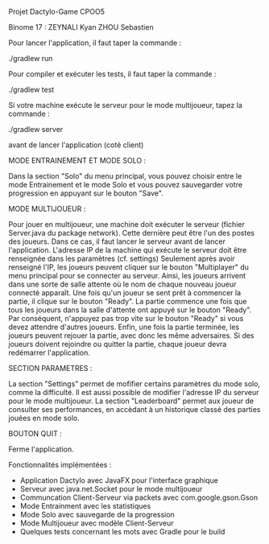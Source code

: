 Projet Dactylo-Game CPOO5

Binome 17 : 
ZEYNALI Kyan
ZHOU Sebastien

Pour lancer l'application, il faut taper la commande :

./gradlew run

Pour compiler et exécuter les tests, il faut taper la commande :

./gradlew test

Si votre machine exécute le serveur pour le mode multijoueur, tapez la commande :

./gradlew server

avant de lancer l'application (coté client)


MODE ENTRAINEMENT ET MODE SOLO :

Dans la section "Solo" du menu principal, vous pouvez choisir entre le mode Entrainement et le mode Solo 
et vous pouvez sauvegarder votre progression en appuyant sur le bouton "Save".


MODE MULTIJOUEUR :

Pour jouer en multijoueur, une machine doit exécuter le serveur (fichier Server.java du package network).
Cette dernière peut être l'un des postes des joueurs. Dans ce cas, il faut lancer le serveur avant de lancer l'application.
L'adresse IP de la machine qui exécute le serveur doit être renseignée dans les paramètres (cf. settings)
Seulement après avoir renseigné l'IP, les joueurs peuvent cliquer sur le bouton "Multiplayer" du menu principal pour se connecter au serveur.
Ainsi, les joueurs arrivent dans une sorte de salle attente où le nom de chaque nouveau joueur connecté apparaît.
Une fois qu'un joueur se sent prêt à commencer la partie, il clique sur le bouton "Ready".
La partie commence une fois que tous les joueurs dans la salle d'attente ont appuyé sur le bouton "Ready".
Par conséquent, n'appuyez pas trop vite sur le bouton "Ready" si vous devez attendre d'autres joueurs.
Enfin, une fois la partie terminée, les joueurs peuvent rejouer la partie, avec donc les même adversaires.
Si des joueurs doivent rejoindre ou quitter la partie, chaque joueur devra redémarrer l'application.


SECTION PARAMETRES :

La section "Settings" permet de mofifier certains paramètres du mode solo, comme la difficulté.
Il est aussi possible de modifier l'adresse IP du serveur pour le mode multijoueur.
La section "Leaderboard" permet aux joueur de consulter ses performances,
en accèdant à un historique classé des parties jouées en mode solo.


BOUTON QUIT :

Ferme l'application.

Fonctionnalités implémentées :

- Application Dactylo avec JavaFX pour l'interface graphique
- Serveur avec java.net.Socket pour le mode multijoueur
- Communcation Client-Serveur via packets avec com.google.gson.Gson
- Mode Entrainment avec les statistiques
- Mode Solo avec sauvegarde de la progression
- Mode Multijoueur avec modèle Client-Serveur
- Quelques tests concernant les mots avec Gradle pour le build

